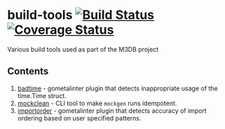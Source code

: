 # build-tools [![Build Status][ci-img]][ci] [![Coverage Status](https://codecov.io/gh/m3db/build-tools/branch/master/graph/badge.svg)](https://codecov.io/gh/m3db/build-tools)

Various build tools used as part of the M3DB project

[ci-img]: https://semaphoreci.com/api/v1/m3db/build-tools/branches/master/shields_badge.svg
[ci]: https://semaphoreci.com/m3db/build-tools

## Contents

1. [badtime](https://github.com/m3db/build-tools/blob/master/linters/badtime/README.md) - gometalinter plugin that detects inappropriate usage of the time.Time struct.
2. [mockclean](https://github.com/m3db/build-tools/blob/master/utilities/mockclean/README.md) - CLI tool to make `mockgen` runs idempotent.
3. [importorder](https://github.com/m3db/build-tools/blob/master/linters/importorder/README.md) - gometalinter plugin that detects accuracy of import ordering based on user specified patterns.
